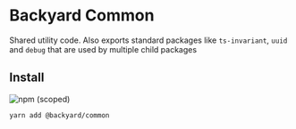 # Backyard Common
Shared utility code. Also exports standard packages like `ts-invariant`, `uuid` and `debug` that are used by multiple child packages

## Install
![npm (scoped)](https://img.shields.io/npm/v/@backyard/common)

```
yarn add @backyard/common
```



